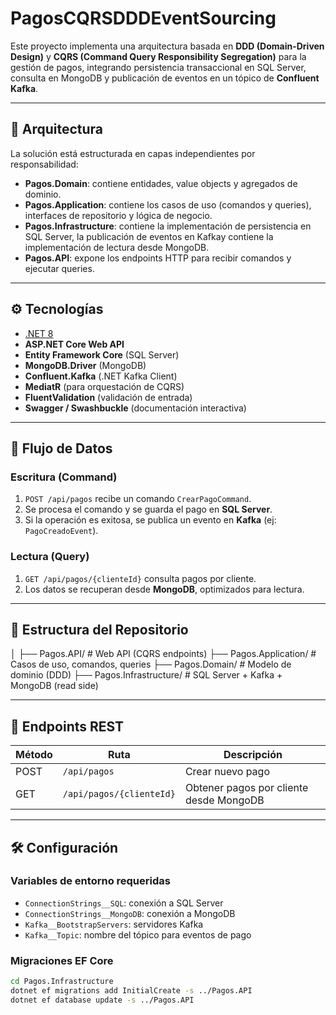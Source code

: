 # PagosCQRSDDDEventSourcing

Este proyecto implementa una arquitectura basada en **DDD (Domain-Driven Design)** y **CQRS (Command Query Responsibility Segregation)** para la gestión de pagos, integrando persistencia transaccional en SQL Server, consulta en MongoDB y publicación de eventos en un tópico de **Confluent Kafka**.

---

## 🧱 Arquitectura

La solución está estructurada en capas independientes por responsabilidad:

- **Pagos.Domain**: contiene entidades, value objects y agregados de dominio.
- **Pagos.Application**: contiene los casos de uso (comandos y queries), interfaces de repositorio y lógica de negocio.
- **Pagos.Infrastructure**: contiene la implementación de persistencia en SQL Server, la publicación de eventos en Kafkay contiene la implementación de lectura desde MongoDB.
- **Pagos.API**: expone los endpoints HTTP para recibir comandos y ejecutar queries.

---

## ⚙️ Tecnologías

- [.NET 8](https://dotnet.microsoft.com/)
- **ASP.NET Core Web API**
- **Entity Framework Core** (SQL Server)
- **MongoDB.Driver** (MongoDB)
- **Confluent.Kafka** (.NET Kafka Client)
- **MediatR** (para orquestación de CQRS)
- **FluentValidation** (validación de entrada)
- **Swagger / Swashbuckle** (documentación interactiva)

---

## 🔄 Flujo de Datos

### Escritura (Command)
1. `POST /api/pagos` recibe un comando `CrearPagoCommand`.
2. Se procesa el comando y se guarda el pago en **SQL Server**.
3. Si la operación es exitosa, se publica un evento en **Kafka** (ej: `PagoCreadoEvent`).

### Lectura (Query)
1. `GET /api/pagos/{clienteId}` consulta pagos por cliente.
2. Los datos se recuperan desde **MongoDB**, optimizados para lectura.

---

## 📂 Estructura del Repositorio

│
├── Pagos.API/ # Web API (CQRS endpoints)
├── Pagos.Application/ # Casos de uso, comandos, queries
├── Pagos.Domain/ # Modelo de dominio (DDD)
├── Pagos.Infrastructure/ # SQL Server + Kafka + MongoDB (read side)


---

## 🚀 Endpoints REST

| Método | Ruta                      | Descripción                           |
|--------|---------------------------|---------------------------------------|
| POST   | `/api/pagos`              | Crear nuevo pago                      |
| GET    | `/api/pagos/{clienteId}`  | Obtener pagos por cliente desde MongoDB |

---

## 🛠️ Configuración

### Variables de entorno requeridas

- `ConnectionStrings__SQL`: conexión a SQL Server
- `ConnectionStrings__MongoDB`: conexión a MongoDB
- `Kafka__BootstrapServers`: servidores Kafka
- `Kafka__Topic`: nombre del tópico para eventos de pago

### Migraciones EF Core

```bash
cd Pagos.Infrastructure
dotnet ef migrations add InitialCreate -s ../Pagos.API
dotnet ef database update -s ../Pagos.API
